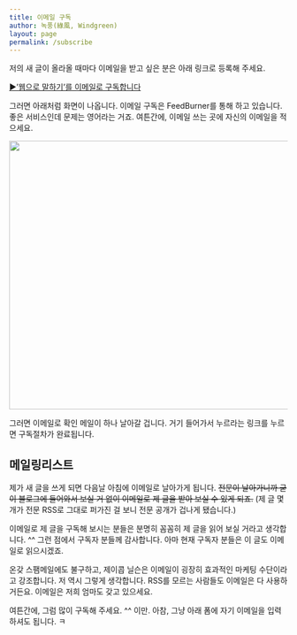 ```yaml
---
title: 이메일 구독
author: 녹풍(綠風, Windgreen)
layout: page
permalink: /subscribe
---
```

저의 새 글이 올라올 때마다 이메일을 받고 싶은 분은 아래 링크로 등록해 주세요.

[▶&#8217;웹으로 말하기&#8217;를 이메일로 구독합니다][1]

그러면 아래처럼 화면이 나옵니다. 이메일 구독은 FeedBurner를 통해 하고 있습니다. 좋은 서비스인데 문제는 영어라는 거죠. 여튼간에, 이메일 쓰는 곳에 자신의 이메일을 적으세요.

<img class="aligncenter" src="http://dl.dropbox.com/u/15546257/blog/mytory/mytory-email-subscription.png" alt="" width="524" height="486" />

그러면 이메일로 확인 메일이 하나 날아갈 겁니다. 거기 들어가서 누르라는 링크를 누르면 구독절차가 완료됩니다.

## 메일링리스트

제가 새 글을 쓰게 되면 다음날 아침에 이메일로 날아가게 됩니다. <del>전문이 날아가니까 굳이 블로그에 들어와서 보실 거 없이 이메일로 제 글을 받아 보실 수 있게 되죠.</del> (제 글 몇 개가 전문 RSS로 그대로 퍼가진 걸 보니 전문 공개가 겁나게 됐습니다.)

이메일로 제 글을 구독해 보시는 분들은 분명히 꼼꼼히 제 글을 읽어 보실 거라고 생각합니다. ^^ 그런 점에서 구독자 분들께 감사합니다. 아마 현재 구독자 분들은 이 글도 이메일로 읽으시겠죠.

온갖 스팸메일에도 불구하고, 제이콥 닐슨은 이메일이 굉장히 효과적인 마케팅 수단이라고 강조합니다. 저 역시 그렇게 생각합니다. RSS를 모르는 사람들도 이메일은 다 사용하거든요. 이메일은 저희 엄마도 갖고 있으세요.

여튼간에, 그럼 많이 구독해 주세요. ^^ 이만. 아참, 그냥 아래 폼에 자기 이메일을 입력하셔도 됩니다. ㅋ

 [1]: http://feedburner.google.com/fb/a/mailverify?uri=mytory_tc&loc=en_US
